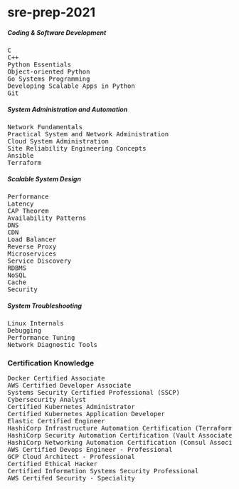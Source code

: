 # sre-prep-2021

##### Coding & Software Development
<pre>
C 
C++
Python Essentials
Object-oriented Python 
Go Systems Programming 
Developing Scalable Apps in Python 
Git 
</pre>

##### System Administration and Automation
<pre>
Network Fundamentals
Practical System and Network Administration 
Cloud System Administration 
Site Reliability Engineering Concepts
Ansible 
Terraform 
</pre>

##### Scalable System Design
<pre>
Performance 
Latency 
CAP Theorem 
Availability Patterns
DNS 
CDN
Load Balancer 
Reverse Proxy 
Microservices 
Service Discovery 
RDBMS 
NoSQL 
Cache 
Security 
</pre>

##### System Troubleshooting
<pre>
Linux Internals 
Debugging 
Performance Tuning 
Network Diagnostic Tools
</pre>


### Certification Knowledge 
<pre>
Docker Certified Associate
AWS Certified Developer Associate 
Systems Security Certified Professional (SSCP) 
Cybersecurity Analyst 
Certified Kubernetes Administrator 
Certified Kubernetes Application Developer 
Elastic Certified Engineer
HashiCorp Infrastructure Automation Certification (Terraform Associate) 
HashiCorp Security Automation Certification (Vault Associate) 
HashiCorp Networking Automation Certification (Consul Associate)
AWS Certified Devops Engineer - Professional 
GCP Cloud Architect - Professional 
Certified Ethical Hacker
Certified Information Systems Security Professional 
AWS Certifed Security - Speciality 
</pre>
